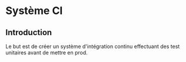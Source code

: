 # Système CI

## Introduction

Le but est de créer un système d'intégration continu effectuant des test unitaires avant de mettre en prod.
